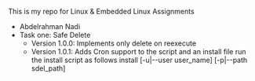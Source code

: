 This is my repo for Linux & Embedded Linux Assignments
- Abdelrahman Nadi
- Task one: Safe Delete
	- Version 1.0.0: Implements only delete on reexecute
	- Version 1.0.1: Adds Cron support to the script and an install file
		run the install script as follows
			install [-u|--user user_name] [-p|--path sdel_path]
